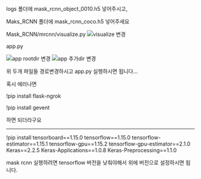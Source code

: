 logs 폴더에 mask_rcnn_object_0010.h5 넣어주시고,

Maks_RCNN 폴더에 mask_rcnn_coco.h5 넣어주세요



Mask_RCNN/mrcnn/visualize.py
![visualize 변경](https://user-images.githubusercontent.com/75662287/119297250-902dc600-bc95-11eb-8b7a-6bdc4d837e48.PNG)


app.py

![app rootdir 변경](https://user-images.githubusercontent.com/75662287/119297269-96bc3d80-bc95-11eb-96b4-1bd7ab1a3c57.PNG)
![app 추가dir 변경](https://user-images.githubusercontent.com/75662287/119297276-98860100-bc95-11eb-90bc-5d71c849f461.PNG)

위 두개 파일들 경로변경하시고 app.py 실행하시면 됩니다...

혹시 에러나면

!pip install flask-ngrok

!pip install gevent

하면 되더라구요

----
!pip install tensorboard==1.15.0 tensorflow==1.15.0 tensorflow-estimator==1.15.1 tensorflow-gpu==1.15.2 tensorflow-gpu-estimator==2.1.0 Keras==2.2.5 Keras-Applications==1.0.8 Keras-Preprocessing==1.1.0

mask rcnn 실행하려면 tensorflow 버전을 낮춰야해서 위에 버전으로 설정하시면 됩니다.





